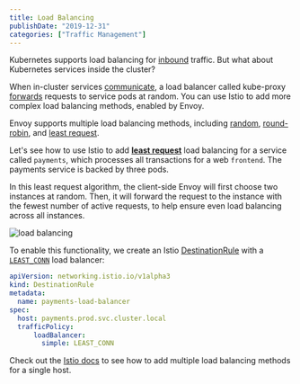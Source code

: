 ```yaml
---
title: Load Balancing
publishDate: "2019-12-31"
categories: ["Traffic Management"]
---
```


Kubernetes supports load balancing for [inbound](https://kubernetes.io/docs/concepts/services-networking/service/#loadbalancer) traffic. But what about Kubernetes services inside the cluster?

When in-cluster services [communicate](https://kubernetes.io/docs/concepts/services-networking/#proxy-mode-iptables), a load balancer called kube-proxy [forwards](https://cloud.google.com/kubernetes-engine/docs/concepts/network-overview#services) requests to service pods at random. You can use Istio to add more complex load balancing methods, enabled by Envoy.

Envoy supports multiple load balancing methods, including [random](https://www.envoyproxy.io/docs/envoy/latest/intro/arch_overview/upstream/load_balancing/load_balancers#random), [round-robin](https://www.envoyproxy.io/docs/envoy/latest/intro/arch_overview/upstream/load_balancing/load_balancers#weighted-round-robin), and [least request](https://www.envoyproxy.io/docs/envoy/latest/intro/arch_overview/upstream/load_balancing/load_balancers#weighted-least-request).

Let's see how to use Istio to add [**least request**](https://www.envoyproxy.io/docs/envoy/latest/intro/arch_overview/upstream/load_balancing/load_balancers#weighted-least-request) load balancing for a service called `payments`, which processes all transactions for a web `frontend`. The payments service is backed by three pods.

In this least request algorithm, the client-side Envoy will first choose two instances at random. Then, it will forward the request to the instance with the fewest number of active requests, to help ensure even load balancing across all instances.

![load balancing](/images/lb-least-requests.png)

To enable this functionality, we create an Istio [DestinationRule](https://istio.io/docs/reference/config/networking/v1alpha3/destination-rule/) with a [`LEAST_CONN`](https://istio.io/docs/reference/config/networking/v1alpha3/destination-rule/#LoadBalancerSettings-SimpleLB) load balancer:

```YAML
apiVersion: networking.istio.io/v1alpha3
kind: DestinationRule
metadata:
  name: payments-load-balancer
spec:
  host: payments.prod.svc.cluster.local
  trafficPolicy:
      loadBalancer:
        simple: LEAST_CONN
```

Check out the [Istio docs](https://istio.io/docs/concepts/traffic-management/#load-balancing-3-subsets) to see how to add multiple load balancing methods for a single host.